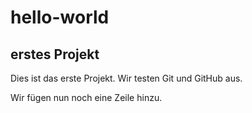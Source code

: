 # hello-world
## erstes Projekt
Dies ist das erste Projekt. 
Wir testen Git und GitHub aus.

Wir fügen nun noch eine Zeile hinzu.
